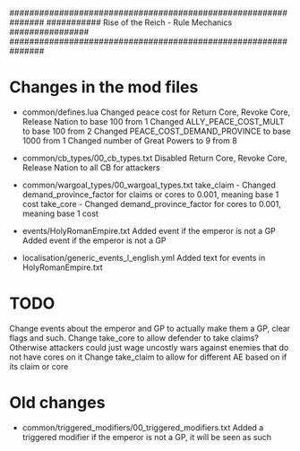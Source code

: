 ###############################################################
########### Rise of the Reich - Rule Mechanics ################
###############################################################

# Changes in the mod files
- common/defines.lua
Changed peace cost for Return Core, Revoke Core, Release Nation to base 100 from 1
Changed ALLY_PEACE_COST_MULT to base 100 from 2
Changed PEACE_COST_DEMAND_PROVINCE to base 1000 from 1
Changed number of Great Powers to 9 from 8

- common/cb_types/00_cb_types.txt
Disabled Return Core, Revoke Core, Release Nation to all CB for attackers

- common/wargoal_types/00_wargoal_types.txt
take_claim - Changed demand_province_factor for claims or cores to 0.001, meaning base 1 cost
take_core - Changed demand_province_factor for cores to 0.001, meaning base 1 cost


- events/HolyRomanEmpire.txt
Added event if the emperor is not a GP 
Added event if the emperor is not a GP 

- localisation/generic_events_l_english.yml
Added text for events in HolyRomanEmpire.txt




# TODO
Change events about the emperor and GP to actually make them a GP, clear flags and such.
Change take_core to allow defender to take claims? Otherwise attackers could just wage uncostly wars against enemies that do not have cores on it
Change take_claim to allow for different AE based on if its claim or core

# Old changes
- common/triggered_modifiers/00_triggered_modifiers.txt
Added a triggered modifier if the emperor is not a GP, it will be seen as such

